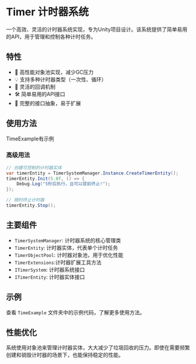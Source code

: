 # Timer 计时器系统

一个高效、灵活的计时器系统实现，专为Unity项目设计。该系统提供了简单易用的API，用于管理和控制各种计时任务。

## 特性

- 🚀 高性能对象池实现，减少GC压力
- 💡 支持多种计时器类型（一次性、循环）
- 🔄 灵活的回调机制
- 🛠 简单易用的API接口
- 🎯 完整的接口抽象，易于扩展


## 使用方法

TimeExample有示例

### 高级用法

```csharp
// 创建可控制的计时器实体
var timerEntity = TimerSystemManager.Instance.CreateTimerEntity();
timerEntity.Init(5.0f, () => {
    Debug.Log("5秒后执行，且可以提前终止!");
});

// 随时终止计时器
timerEntity.Stop();
```

## 主要组件

- `TimerSystemManager`: 计时器系统的核心管理类
- `TimerEntity`: 计时器实体，代表单个计时任务
- `TimerObjectPool`: 计时器对象池，用于优化性能
- `TimerExtensions`:计时器扩展工具方法
- `ITimerSystem`: 计时器系统接口
- `ITimerEntity`: 计时器实体接口

## 示例

查看 `TimeExample` 文件夹中的示例代码，了解更多使用方法。

## 性能优化

系统使用对象池来管理计时器实体，大大减少了垃圾回收的压力。即使在需要频繁创建和销毁计时器的场景下，也能保持稳定的性能。